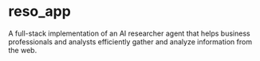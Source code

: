 # reso_app
A full-stack implementation of an AI researcher agent that helps business professionals and analysts efficiently gather and analyze information from the web.
